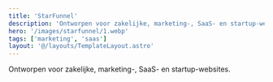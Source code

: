 ```yaml
---
title: 'StarFunnel'
description: 'Ontworpen voor zakelijke, marketing-, SaaS- en startup-websites.'
hero: '/images/starfunnel/1.webp'
tags: ['marketing', 'saas']
layout: '@/layouts/TemplateLayout.astro'
---
```


Ontworpen voor zakelijke, marketing-, SaaS- en startup-websites.
